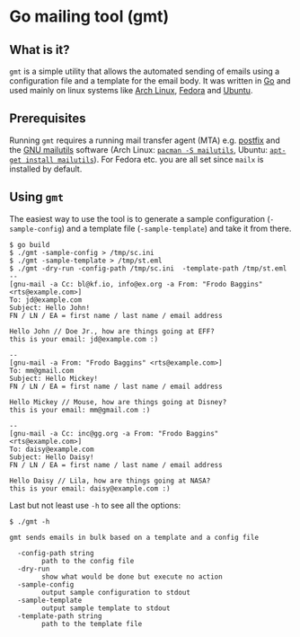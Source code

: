 # Go mailing tool (gmt)

## What is it?
`gmt` is a simple utility that allows the automated sending of emails using a configuration file and a template for the email body.
It was written in [Go](https://golang.org/) and used mainly on linux systems like [Arch Linux](https://www.archlinux.org/), [Fedora](https://getfedora.org/) and [Ubuntu](http://www.ubuntu.com/).

## Prerequisites
Running `gmt` requires a running mail transfer agent (MTA) e.g. [postfix](http://www.postfix.org/) and the [GNU mailutils](https://www.gnu.org/software/mailutils/mailutils.html) software (Arch Linux: [`pacman -S mailutils`](https://www.archlinux.org/packages/?sort=&q=mailutils&maintainer=&flagged=), Ubuntu: [`apt-get install mailutils`](http://packages.ubuntu.com/search?keywords=mailutils)). For Fedora etc. you are all set since `mailx` is installed by default.

## Using `gmt`
The easiest way to use the tool is to generate a sample configuration (`-sample-config`) and a template file (`-sample-template`) and take it from there.

    $ go build
    $ ./gmt -sample-config > /tmp/sc.ini
    $ ./gmt -sample-template > /tmp/st.eml
    $ ./gmt -dry-run -config-path /tmp/sc.ini  -template-path /tmp/st.eml
    --
    [gnu-mail -a Cc: bl@kf.io, info@ex.org -a From: "Frodo Baggins" <rts@example.com>]
    To: jd@example.com
    Subject: Hello John!
    FN / LN / EA = first name / last name / email address

    Hello John // Doe Jr., how are things going at EFF?
    this is your email: jd@example.com :)

    --
    [gnu-mail -a From: "Frodo Baggins" <rts@example.com>]
    To: mm@gmail.com
    Subject: Hello Mickey!
    FN / LN / EA = first name / last name / email address

    Hello Mickey // Mouse, how are things going at Disney?
    this is your email: mm@gmail.com :)

    --
    [gnu-mail -a Cc: inc@gg.org -a From: "Frodo Baggins" <rts@example.com>]
    To: daisy@example.com
    Subject: Hello Daisy!
    FN / LN / EA = first name / last name / email address

    Hello Daisy // Lila, how are things going at NASA?
    this is your email: daisy@example.com :)


Last but not least use `-h` to see all the options:



    $ ./gmt -h

    gmt sends emails in bulk based on a template and a config file

      -config-path string
            path to the config file
      -dry-run
            show what would be done but execute no action
      -sample-config
            output sample configuration to stdout
      -sample-template
            output sample template to stdout
      -template-path string
            path to the template file
